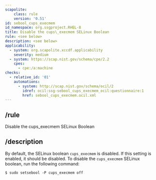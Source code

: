 ```yaml
---
scapolite:
    class: rule
    version: '0.51'
id: sebool_cups_execmem
id_namespace: org.ssgproject.RHEL-8
title: Disable the cups\_execmem SELinux Boolean
rule: <see below>
description: <see below>
applicability:
  - system: org.scapolite.xccdf.applicability
    severity: medium
  - system: https://scap.nist.gov/schema/cpe/2.2
    cpes:
      - cpe:/a:machine
checks:
  - relative_id: '01'
    automations:
      - system: http://scap.nist.gov/schema/ocil/2
        idref: ocil:ssg-sebool_cups_execmem_ocil:questionnaire:1
        href: sebool_cups_execmem.ocil.xml
---
```



## /rule

Disable the cups\_execmem SELinux Boolean

## /description

By
default, the SELinux boolean `cups_execmem` is disabled. If this setting
is enabled, it should be disabled. To disable the `cups_execmem` SELinux
boolean, run the following command:

``` 
$ sudo setsebool -P cups_execmem off
```
